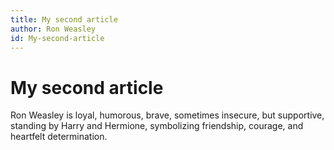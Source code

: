 ```yaml
---
title: My second article
author: Ron Weasley
id: My-second-article
---
```


# My second article

Ron Weasley is loyal, humorous, brave, sometimes insecure, but supportive, standing by Harry and Hermione, symbolizing friendship, courage, and heartfelt determination.
